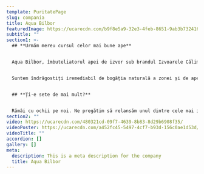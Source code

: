 ```yaml
---
template: PuritatePage
slug: compania
title: Aqua Bilbor
featuredImage: https://ucarecdn.com/b9f8e5a9-32e3-4feb-8651-9ab3b732416b/
subtitle: ""
section1: >-
  ## **Urmăm mereu cursul celor mai bune ape**


  Aqua Bilbor, îmbuteliatorul apei de izvor sub brandul Izvoarele Călimani, este o companie cu tradiție în valorificarea celor mai bune surse de apă minerală naturală și de izvor din zona Munților Călimani, județul Harghita.


  Suntem îndrăgostiți iremediabil de bogăția naturală a zonei și de apele pure care o străbat, așteptând să fie scoase la lumină. Ne propunem să le aducem pe cele mai bune, din inima munților, direct în casa ta.


  ## **Ți-e sete de mai mult?**


  Rămâi cu ochii pe noi. Ne pregătim să relansăm unul dintre cele mai iubite branduri de apă minerală naturală. În 2022, vei putea gusta din nou Aqua Bilbor, apa minerală naturală extrasă dintr-o zonă renumită pentru calitatea excepțională a izvoarelor.
section2: ""
video: https://ucarecdn.com/480321cd-09f7-4639-8b83-8d29b6908f35/
videoPoster: https://ucarecdn.com/a452fc45-5497-4cf7-b93d-156c0ae1d53d/
videoTitle: ""
accordion: []
gallery: []
meta:
  description: This is a meta description for the company
  title: Aqua Bilbor
---
```

